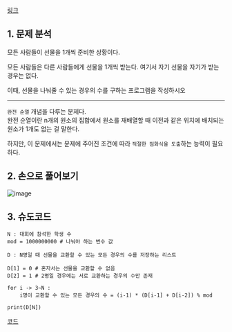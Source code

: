 [링크](https://www.acmicpc.net/problem/1947)

## 1. 문제 분석

모든 사람들이 선물을 1개씩 준비한 상황이다. 

모든 사람들은 다른 사람들에게 선물을 1개씩 받는다. 여기서 자기 선물을 자기가 받는 경우는 없다. 

이때, 선물을 나눠줄 수 있는 경우의 수를 구하는 프로그램을 작성하시오

--- 

`완전 순열` 개념을 다루는 문제다.   
완전 순열이란 n개의 원소의 집합에서 원소를 재배열할 때 이전과 같은 위치에 배치되는 원소가 1개도 없는 걸 말한다. 

하지만, 이 문제에서는 문제에 주어진 조건에 따라 `적절한 점화식을 도출`하는 능력이 필요하다. 

## 2. 손으로 풀어보기 

![image](../../image/day25/83번_001.png)

## 3. 슈도코드 

``` 
N : 대회에 참석한 학생 수 
mod = 1000000000 # 나눠야 하는 변수 값

D : N명일 때 선물을 교환할 수 있는 모든 경우의 수를 저장하는 리스트 

D[1] = 0 # 혼자서는 선물을 교환할 수 없음
D[2] = 1 # 2명일 경우에는 서로 교환하는 경우의 수만 존재

for i -> 3~N : 
    i명이 교환할 수 있는 모든 경우의 수 = (i-1) * (D[i-1] + D[i-2]) % mod 

print(D[N])
```

[코드](../../code/day25/83_선물전달하기.py)
